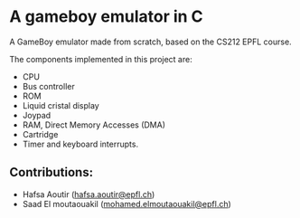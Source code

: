 # A gameboy emulator in C 

A GameBoy emulator made from scratch, based on the CS212 EPFL course. 

The components implemented in this project are: 
* CPU
* Bus controller
* ROM
* Liquid cristal display
* Joypad
* RAM, Direct Memory Accesses (DMA)
* Cartridge
* Timer and keyboard interrupts.

## Contributions: 

* Hafsa Aoutir (hafsa.aoutir@epfl.ch)
* Saad El moutaouakil (mohamed.elmoutaouakil@epfl.ch)


